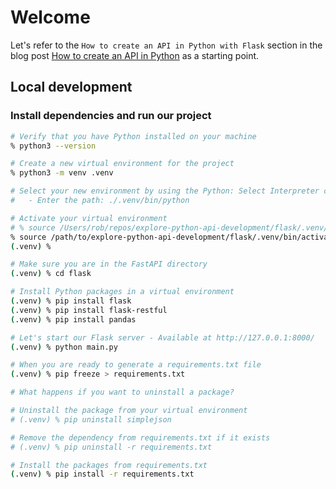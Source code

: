# Welcome
Let's refer to the `How to create an API in Python with Flask` section in the blog post [How to create an API in Python](https://anderfernandez.com/en/blog/how-to-create-api-python/) as a starting point.

## Local development

### Install dependencies and run our project

```sh
# Verify that you have Python installed on your machine
% python3 --version

# Create a new virtual environment for the project
% python3 -m venv .venv

# Select your new environment by using the Python: Select Interpreter command in VS Code
#   - Enter the path: ./.venv/bin/python

# Activate your virtual environment
# % source /Users/rob/repos/explore-python-api-development/flask/.venv/bin/activate
% source /path/to/explore-python-api-development/flask/.venv/bin/activate
(.venv) %

# Make sure you are in the FastAPI directory
(.venv) % cd flask

# Install Python packages in a virtual environment
(.venv) % pip install flask
(.venv) % pip install flask-restful
(.venv) % pip install pandas

# Let's start our Flask server - Available at http://127.0.0.1:8000/
(.venv) % python main.py

# When you are ready to generate a requirements.txt file
(.venv) % pip freeze > requirements.txt

# What happens if you want to uninstall a package?

# Uninstall the package from your virtual environment
# (.venv) % pip uninstall simplejson

# Remove the dependency from requirements.txt if it exists
# (.venv) % pip uninstall -r requirements.txt

# Install the packages from requirements.txt
(.venv) % pip install -r requirements.txt
```

